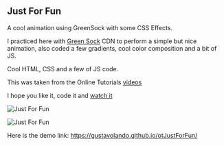 ## Just For Fun

A cool animation using GreenSock with some CSS Effects.

I practiced here with [Green Sock](https://greensock.com/get-started/) CDN to perform a simple but nice animation, also coded a few gradients, cool color composition and a bit of JS.

Cool HTML, CSS and a few of JS code.

This was taken from the Online Tutorials [videos](https://www.youtube.com/watch?v=L4d3IDLDUWY)

I hope you like it, code it and [watch it](https://gustavolando.github.io/otJustForFun/)

![Just For Fun](https://gustavolando.github.io/otJustForFun/Just%20For%20Fun%201.png)

![Just For Fun](https://gustavolando.github.io/otJustForFun/Just%20For%20Fun%202.png)

Here is the demo link:  https://gustavolando.github.io/otJustForFun/
